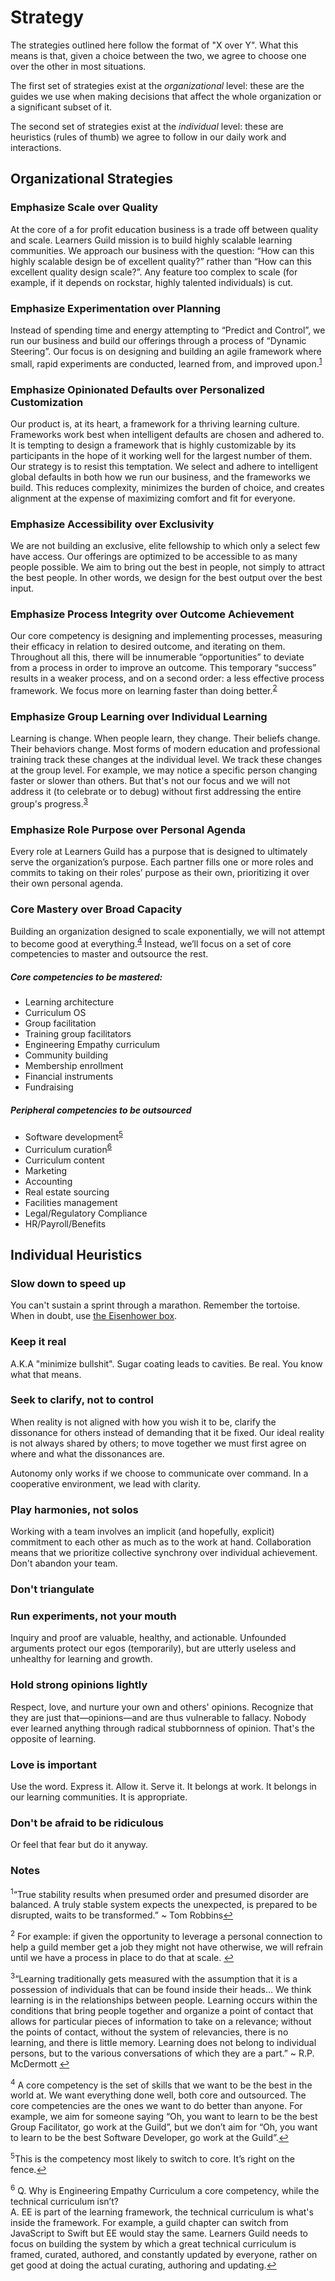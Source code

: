 # Strategy

The strategies outlined here follow the format of "X over Y". What this means is that, given a choice between the two, we agree to choose one over the other in most situations.

The first set of strategies exist at the _organizational_ level: these are the guides we use when making decisions that affect the whole organization or a significant subset of it.

The second set of strategies exist at the _individual_ level: these are heuristics (rules of thumb) we agree to follow in our daily work and interactions.

## Organizational Strategies

### Emphasize Scale over Quality

At the core of a for profit education business is a trade off between quality and scale. Learners Guild mission is to build highly scalable learning communities. We approach our business with the question: “How can this highly scalable design be of excellent quality?” rather than “How can this excellent quality design scale?”. Any feature too complex to scale (for example, if it depends on rockstar, highly talented individuals) is cut.

### Emphasize Experimentation over Planning

Instead of spending time and energy attempting to “Predict and Control”, we run our business and build our offerings through a process of “Dynamic Steering”. Our focus is on designing and building an agile framework where small, rapid experiments are conducted, learned from, and improved upon.<sup name="a1">[1](#f1)</sup>

### Emphasize Opinionated Defaults over Personalized Customization

Our product is, at its heart, a framework for a thriving learning culture. Frameworks work best when intelligent defaults are chosen and adhered to. It is tempting to design a framework that is highly customizable by its participants in the hope of it working well for the largest number of them. Our strategy is to resist this temptation. We select and adhere to intelligent global defaults in both how we run our business, and the frameworks we build. This reduces complexity, minimizes the burden of choice, and creates alignment at the expense of maximizing comfort and fit for everyone.

### Emphasize Accessibility over Exclusivity

We are not building an exclusive, elite fellowship to which only a select few have access. Our offerings are optimized to be accessible to as many people possible. We aim to bring out the best in people, not simply to attract the best people. In other words, we design for the best output over the best input.

### Emphasize Process Integrity over Outcome Achievement

Our core competency is designing and implementing processes, measuring their efficacy in relation to desired outcome, and iterating on them. Throughout all this, there will be innumerable “opportunities” to deviate from a process in order to improve an outcome. This temporary “success” results in a weaker process, and on a second order: a less effective process framework. We focus more on learning faster than doing better.<sup name="a2">[2](#f2)</sup>

### Emphasize Group Learning over Individual Learning

Learning is change. When people learn, they change. Their beliefs change. Their behaviors change. Most forms of modern education and professional training track these changes at the individual level. We track these changes at the group level. For example, we may notice a specific person changing faster or slower than others. But that's not our focus and we will not address it (to celebrate or to debug) without first addressing the entire group's progress.<sup name="a3">[3](#f3)</sup>

### Emphasize Role Purpose over Personal Agenda

Every role at Learners Guild has a purpose that is designed to ultimately serve the organization’s purpose. Each partner fills one or more roles and commits to taking on their roles’ purpose as their own, prioritizing it over their own personal agenda.

### Core Mastery over Broad Capacity

Building an organization designed to scale exponentially, we will not attempt to become good at everything.<sup name="a4">[4](#f4)</sup> Instead, we’ll focus on a set of core competencies to master and outsource the rest.

##### Core competencies to be mastered:

* Learning architecture
* Curriculum OS
* Group facilitation
* Training group facilitators
* Engineering Empathy curriculum
* Community building
* Membership enrollment
* Financial instruments
* Fundraising

##### Peripheral competencies to be outsourced

* Software development<sup name="a5">[5](#f5)</sup>
* Curriculum curation<sup name="a6">[6](#f6)</sup>
* Curriculum content
* Marketing
* Accounting
* Real estate sourcing
* Facilities management
* Legal/Regulatory Compliance
* HR/Payroll/Benefits

## Individual Heuristics

### Slow down to speed up

You can't sustain a sprint through a marathon. Remember the tortoise. When in doubt, use [the Eisenhower box][eisenhower-box].

### Keep it real

A.K.A "minimize bullshit". Sugar coating leads to cavities. Be real. You know what that means.

### Seek to clarify, not to control

When reality is not aligned with how you wish it to be, clarify the dissonance for others instead of demanding that it be fixed. Our ideal reality is not always shared by others; to move together we must first agree on where and what the dissonances are.

Autonomy only works if we choose to communicate over command. In a cooperative environment, we lead with clarity.

### Play harmonies, not solos

Working with a team involves an implicit (and hopefully, explicit) commitment to each other as much as to the work at hand. Collaboration means that we prioritize collective synchrony over individual achievement. Don't abandon your team.

### Don't triangulate

<!-- what does this mean? -->

### Run experiments, not your mouth

Inquiry and proof are valuable, healthy, and actionable. Unfounded arguments protect our egos (temporarily), but are utterly useless and unhealthy for learning and growth.

### Hold strong opinions lightly

Respect, love, and nurture your own and others' opinions. Recognize that they are just that—opinions—and are thus vulnerable to fallacy. Nobody ever learned anything through radical stubbornness of opinion. That's the opposite of learning.

### Love is important

Use the word. Express it. Allow it. Serve it. It belongs at work. It belongs in our learning communities. It is appropriate.

### Don't be afraid to be ridiculous

Or feel that fear but do it anyway.


### Notes

<sup name="f1">1</sup>“True stability results when presumed order and presumed disorder are balanced. A truly stable system expects the unexpected, is prepared to be disrupted, waits to be transformed.” ~ Tom Robbins[↩](#a1)

<sup name="f2">2</sup> For example: if given the opportunity to leverage a personal connection to help a guild member get a job they might not have otherwise, we will refrain until we have a process in place to do that at scale.
[↩](#a2)

<sup name="f3">3</sup>“Learning traditionally gets measured with the assumption that it is a possession of individuals that can be found inside their heads… We think learning is in the relationships between people. Learning occurs within the conditions that bring people together and organize a point of contact that allows for particular pieces of information to take on a relevance; without the points of contact, without the system of relevancies, there is no learning, and there is little memory. Learning does not belong to individual persons, but to the various conversations of which they are a part.” ~ R.P. McDermott
[↩](#a3)

<sup name="f4">4</sup> A core competency is the set of skills that we want to be the best in the world at. We want everything done well, both core and outsourced. The core competencies are the ones we want to do better than anyone. For example, we aim for someone saying “Oh, you want to learn to be the best Group Facilitator, go work at the Guild”, but we don’t aim for “Oh, you want to learn to be the best Software Developer, go work at the Guild”.[↩](#a4)

<sup name="f5">5</sup>This is the competency most likely to switch to core. It’s right on the fence.[↩](#a5)

<sup name="f6">6</sup>
  Q. Why is Engineering Empathy Curriculum a core competency, while the technical curriculum isn’t?<br>
  A. EE is part of the learning framework, the technical curriculum is what's inside the framework. For example, a guild chapter can switch from JavaScript to Swift but EE would stay the same. Learners Guild needs to focus on building the system by which a great technical curriculum is framed, curated, authored, and constantly updated by everyone, rather on get good at doing the actual curating, authoring and updating.[↩](#a6)

[eisenhower-box]: http://jamesclear.com/eisenhower-box
